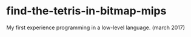 # find-the-tetris-in-bitmap-mips
My first experience programming in a low-level language. (march 2017)
